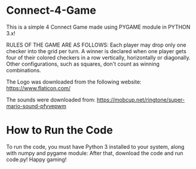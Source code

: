 # Connect-4-Game
This is a simple 4 Connect Game made using PYGAME module in PYTHON 3.x!

RULES OF THE GAME ARE AS FOLLOWS:
Each player may drop only one checker into the grid per turn. A winner is declared when one player gets four of their colored checkers in a row vertically, horizontally or diagonally. Other configurations, such as squares, don't count as winning combinations.

The Logo was downloaded from the following website:
https://www.flaticon.com/

The sounds were downloaded from:
https://mobcup.net/ringtone/super-mario-sound-pfyvepwm

# How to Run the Code
To run the code, you must have Python 3 installed to your system, along with numpy and pygame module:
After that, download the code and run code.py!
Happy gaming!
